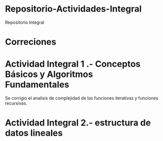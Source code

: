 # Repositorio-Actividades-Integral
Repositorio Integral 


# Correciones

# Actividad Integral 1 .- Conceptos Básicos y Algoritmos Fundamentales
Se corrigio el analisis de complejidad de las funciones iterativas y funciones recursivas.


# Actividad Integral 2.- estructura de datos lineales
